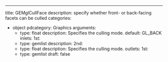 
---
title: GEMglCullFace
description: specify whether front- or back-facing facets can be culled
categories:
  - object
pdcategory: Graphics
arguments:
    - type: float
      description: Specifies the culling mode.
      default: GL_BACK
inlets:
  1st:
    - type: gemlist
      description:
  2nd:
    - type: float
      description: Specifies the culling mode.
outlets:
  1st:
    - type: gemlist
draft: false

